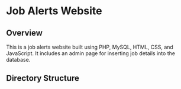 # Job Alerts Website

## Overview

This is a job alerts website built using PHP, MySQL, HTML, CSS, and JavaScript. It includes an admin page for inserting job details into the database.

## Directory Structure
